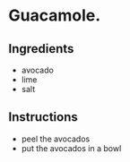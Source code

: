 # Guacamole.
## Ingredients
* avocado
* lime
* salt
## Instructions
* peel the avocados
* put the avocados in a bowl
